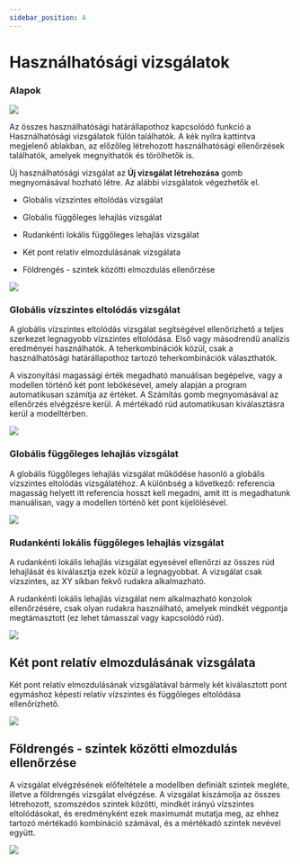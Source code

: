 ```yaml
---
sidebar_position: 4
---
```

# Használhatósági vizsgálatok
<!-- wp:paragraph -->



<!-- /wp:paragraph -->

<!-- wp:heading {"level":3} -->

### Alapok

<!-- /wp:heading -->

<!-- wp:image {"align":"right","id":37287,"width":409,"height":385,"sizeSlug":"full","linkDestination":"media","className":"is-style-editorskit-rounded"} -->

[![](https://www.Consteelsoftware.com/wp-content/uploads/2022/06/dial_tervezes_hasznalhatosag_vizsgalatok-1.png)](./img/wp-content-uploads-2022-06-dial_tervezes_hasznalhatosag_vizsgalatok-1.png)

<!-- /wp:image -->

<!-- wp:paragraph -->

Az összes használhatósági határállapothoz kapcsolódó funkció a Használhatósági vizsgálatok fülön találhatók. A kék nyílra kattintva megjelenő ablakban, az előzőleg létrehozott használhatósági ellenőrzések találhatók, amelyek megnyithatók és törölhetők is.

<!-- /wp:paragraph -->

<!-- wp:paragraph -->

Új használhatósági vizsgálat az **Új vizsgálat létrehozása** gomb megnyomásával hozható létre. Az alábbi vizsgálatok végezhetők el.

- Globális vízszintes eltolódás vizsgálat

- Globális függőleges lehajlás vizsgálat

- Rudankénti lokális függőleges lehajlás vizsgálat

- Két pont relatív elmozdulásának vizsgálata

- Földrengés - szintek közötti elmozdulás ellenőrzése


[![](https://www.Consteelsoftware.com/wp-content/uploads/2022/06/dial_tervezes_hasznalhatosag_vizsgalat_tipusok.png)](./img/wp-content-uploads-2022-06-dial_tervezes_hasznalhatosag_vizsgalat_tipusok.png)

<!-- /wp:image -->

<!-- wp:spacer {"height":"1px"} -->

<!-- /wp:spacer -->

<!-- wp:columns -->

<!-- wp:column -->

<!-- wp:heading {"level":3} -->

### Globális vízszintes eltolódás vizsgálat

<!-- /wp:heading -->

<!-- wp:paragraph -->

A globális vízszintes eltolódás vizsgálat segítségével ellenőrizhető a teljes szerkezet legnagyobb vízszintes eltolódása. Első vagy másodrendű analízis eredményei használhatók. A teherkombinációk közül, csak a használhatósági határállapothoz tartozó teherkombinációk választhatók.

<!-- /wp:paragraph -->

<!-- wp:paragraph -->

A viszonyítási magassági érték megadható manuálisan begépelve, vagy a modellen történő két pont lebökésével, amely alapján a program automatikusan számítja az értéket. A Számítás gomb megnyomásával az ellenőrzés elvégzésre kerül. A mértékadó rúd automatikusan kiválasztásra kerül a modelltérben.

<!-- /wp:paragraph -->

<!-- /wp:column -->

<!-- wp:column -->

<!-- wp:image {"align":"center","id":37263,"width":406,"height":743,"sizeSlug":"full","linkDestination":"media","className":"is-style-editorskit-rounded"} -->

[![](https://www.Consteelsoftware.com/wp-content/uploads/2022/06/dial_tervezes_hasznalhatosag_globalis_vizszintes.png)](./img/wp-content-uploads-2022-06-dial_tervezes_hasznalhatosag_globalis_vizszintes.png)

<!-- /wp:image -->

<!-- /wp:column -->

<!-- /wp:columns -->

<!-- wp:columns -->

<!-- wp:column -->

<!-- wp:heading {"level":3} -->

### Globális függőleges lehajlás vizsgálat

<!-- /wp:heading -->

<!-- wp:paragraph -->

A globális függőleges lehajlás vizsgálat működése hasonló a globális vízszintes eltolódás vizsgálatéhoz. A különbség a következő: referencia magasság helyett itt referencia hosszt kell megadni, amit itt is megadhatunk manuálisan, vagy a modellen történő két pont kijelölésével.

<!-- /wp:paragraph -->

<!-- /wp:column -->

<!-- wp:column -->

<!-- wp:image {"align":"center","id":37255,"width":406,"height":743,"sizeSlug":"full","linkDestination":"media","className":"is-style-editorskit-rounded"} -->

[![](https://www.Consteelsoftware.com/wp-content/uploads/2022/06/dial_tervezes_hasznalhatosag_globalis_fuggoleges.png)](./img/wp-content-uploads-2022-06-dial_tervezes_hasznalhatosag_globalis_fuggoleges.png)

<!-- /wp:image -->

<!-- /wp:column -->

<!-- /wp:columns -->

<!-- wp:columns -->

<!-- wp:column -->

<!-- wp:heading {"level":3} -->

### Rudankénti lokális függőleges lehajlás vizsgálat

<!-- /wp:heading -->

<!-- wp:paragraph -->

A rudankénti lokális lehajlás vizsgálat egyesével ellenőrzi az összes rúd lehajlását és kiválasztja ezek közül a legnagyobbat. A vizsgálat csak vízszintes, az XY síkban fekvő rudakra alkalmazható.

<!-- /wp:paragraph -->

<!-- wp:paragraph -->

A rudankénti lokális lehajlás vizsgálat nem alkalmazható konzolok ellenőrzésére, csak olyan rudakra használható, amelyek mindkét végpontja megtámasztott (ez lehet támasszal vagy kapcsolódó rúd).

<!-- /wp:paragraph -->

<!-- /wp:column -->

<!-- wp:column -->

<!-- wp:image {"align":"center","id":37247,"width":406,"height":743,"sizeSlug":"full","linkDestination":"media","className":"is-style-editorskit-rounded"} -->

[![](https://www.Consteelsoftware.com/wp-content/uploads/2022/06/dial_tervezes_hasznalhatosag_rudankent_lokalis.png)](./img/wp-content-uploads-2022-06-dial_tervezes_hasznalhatosag_rudankent_lokalis.png)

<!-- /wp:image -->

<!-- /wp:column -->

<!-- /wp:columns -->

<!-- wp:columns -->

<!-- wp:column -->

<!-- wp:heading -->

## Két pont relatív elmozdulásának vizsgálata

<!-- /wp:heading -->

<!-- wp:paragraph -->

Két pont relatív elmozdulásának vizsgálatával bármely két kiválasztott pont egymáshoz képesti relatív vízszintes és függőleges eltolódása ellenőrizhető.

<!-- /wp:paragraph -->

<!-- /wp:column -->

<!-- wp:column -->

<!-- wp:image {"align":"center","id":37239,"width":390,"height":715,"sizeSlug":"full","linkDestination":"media","className":"is-style-editorskit-rounded"} -->

[![](https://www.Consteelsoftware.com/wp-content/uploads/2022/06/dial_tervezes_hasznalhatosag_pont_relativ.png)](./img/wp-content-uploads-2022-06-dial_tervezes_hasznalhatosag_pont_relativ.png)

<!-- /wp:image -->

<!-- /wp:column -->

<!-- /wp:columns -->

<!-- wp:columns -->

<!-- wp:column -->

<!-- wp:heading -->

## Földrengés - szintek közötti elmozdulás ellenőrzése

<!-- /wp:heading -->

<!-- wp:paragraph -->

A vizsgálat elvégzésének előfeltétele a modellben definiált szintek megléte, illetve a földrengés vizsgálat elvégzése. A vizsgálat kiszámolja az összes létrehozott, szomszédos szintek közötti, mindkét irányú vízszintes eltolódásokat, és eredményként ezek maximumát mutatja meg, az ehhez tartozó mértékadó kombináció számával, és a mértékadó szintek nevével együtt.

<!-- /wp:paragraph -->

<!-- /wp:column -->

<!-- wp:column -->

<!-- wp:image {"align":"center","id":37231,"width":406,"height":743,"sizeSlug":"full","linkDestination":"media","className":"is-style-editorskit-rounded"} -->

[![](https://www.Consteelsoftware.com/wp-content/uploads/2022/06/dial_tervezes_hasznalhatosag_szeizmikus.png)](./img/wp-content-uploads-2022-06-dial_tervezes_hasznalhatosag_szeizmikus.png)

<!-- /wp:image -->

<!-- /wp:column -->

<!-- /wp:columns -->

<!-- wp:paragraph -->

<!-- /wp:paragraph -->
